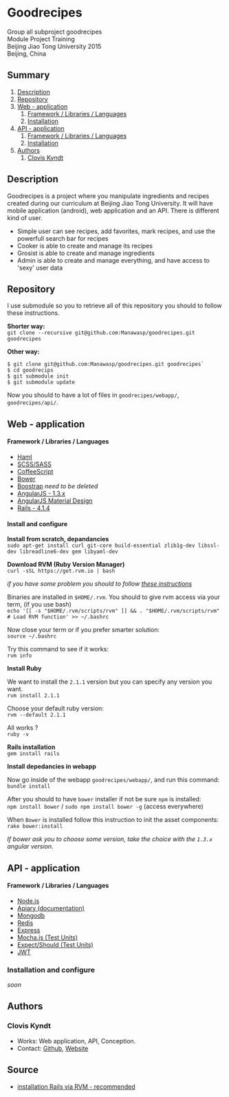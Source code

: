 # Goodrecipes

Group all subproject goodrecipes    
Module Project Training    
Beijing Jiao Tong University 2015    
Beijing, China    

## Summary

1. [Description](https://github.com/Manawasp/goodrecipes#description)
2. [Repository](https://github.com/Manawasp/goodrecipes#repository)
3. [Web - application](https://github.com/Manawasp/goodrecipes#web---application)
	1. [Framework / Libraries / Languages](https://github.com/Manawasp/goodrecipes#framework--libraries--languages)
	2. [Installation](https://github.com/Manawasp/goodrecipes#install-and-configure)
4. [API - application](https://github.com/Manawasp/goodrecipes#api---application)
	1. [Framework / Libraries / Languages](https://github.com/Manawasp/goodrecipes#framework--libraries--languages-1)
	2. [Installation](https://github.com/Manawasp/goodrecipes#install-and-configure-1)
5. [Authors](https://github.com/Manawasp/goodrecipes#authors)
	1. [Clovis Kyndt](https://github.com/Manawasp/goodrecipes#clovis-kyndt)

## Description

Goodrecipes is a project where you manipulate ingredients and recipes created during our curriculum at Beijing Jiao Tong University. It will have mobile application (android), web application and an API. There is different kind of user.
- Simple user can see recipes, add favorites, mark recipes, and use the powerfull search bar for recipes
- Cooker is able to create and manage its recipes
- Grosist is able to create and manage ingredients
- Admin is able to create and manage everything, and have access to 'sexy' user data

## Repository

I use submodule so you to retrieve all of this repository you should to follow these instructions.    

**Shorter way:**    
`git clone --recursive git@github.com:Manawasp/goodrecipes.git goodrecipes`

**Other way:**    

```
$ git clone git@github.com:Manawasp/goodrecipes.git goodrecipes`
$ cd goodrecips
$ git submodule init
$ git submodule update
```

Now you should to have a lot of files in `goodrecipes/webapp/`, `goodrecipes/api/`.

## Web - application

#### Framework / Libraries / Languages

- [Haml](http://haml.info/)
- [SCSS/SASS](http://sass-lang.com/)
- [CoffeeScript](http://coffeescript.org/)
- [Bower](http://bower.io/)
- [Boostrap](http://getbootstrap.com/) _need to be deleted_
- [AngularJS - 1.3.x](http://angularjs.org)
- [AngularJS Material Design](http://material.angularjs.org)
- [Rails - 4.1.4](http://rubyonrails.org/)

#### Install and configure

**Install from scratch, depandancies**    
`sudo apt-get install curl git-core build-essential zlib1g-dev libssl-dev libreadline6-dev gem libyaml-dev`

**Download RVM (Ruby Version Manager)**    
`curl -sSL https://get.rvm.io | bash`

*if you have some problem you should to follow [these instructions](https://rvm.io/rvm/install)*

Binaries are installed in `$HOME/.rvm`. You should to give rvm access via your term, (if you use bash)    
`echo '[[ -s "$HOME/.rvm/scripts/rvm" ]] && . "$HOME/.rvm/scripts/rvm" # Load RVM function' >> ~/.bashrc`

Now close your term or if you prefer smarter solution:    
`source ~/.bashrc`

Try this command to see if it works:    
`rvm info`

**Install Ruby**

We want to install the `2.1.1` version but you can specify any version you want.    
`rvm install 2.1.1`

Choose your default ruby version:    
`rvm --default 2.1.1`

All works ?    
`ruby -v`

**Rails installation**    
`gem install rails`

**Install depedancies in webapp**

Now go inside of the webapp `goodrecipes/webapp/`, and run this command:    
`bundle install`

After you should to have `bower` installer if not be sure `npm` is installed:    
`npm install bower` / `sudo npm install bower -g` (access everywhere)

When `Bower` is installed follow this instruction to init the asset components:    
`rake bower:install`

_If bower ask you to choose some version, take the choice with the `1.3.x` angular version._

## API - application

#### Framework / Libraries / Languages

- [Node.js](https://nodejs.org/)
- [Apiary (documentation)](http://docs.foodapicn.apiary.io/)
- [Mongodb](https://www.mongodb.org/)
- [Redis](http://redis.io/)
- [Express](http://expressjs.com/)
- [Mocha.js (Test Units)](http://mochajs.org/)
- [Expect/Should (Test Units)](http://chaijs.com/api/bdd/)
- [JWT](jwt.io)

### Installation and configure

_soon_

## Authors

### Clovis Kyndt

- Works: Web application, API, Conception.
- Contact: [Github](https://github.com/Manawasp), [Website](http://cloviskyndt.com)

## Source

- [installation Rails via RVM - recommended](http://doc.ubuntu-fr.org/rubyonrails)
